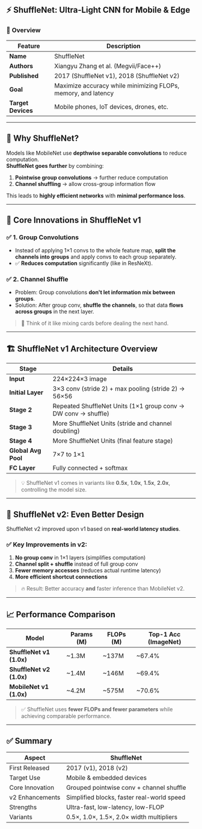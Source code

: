 ## ⚡ **ShuffleNet: Ultra-Light CNN for Mobile & Edge**

### 📌 **Overview**

| Feature             | Description                                           |
|----------------------|-------------------------------------------------------|
| **Name**             | ShuffleNet                                           |
| **Authors**          | Xiangyu Zhang et al. (Megvii/Face++)                |
| **Published**        | 2017 (ShuffleNet v1), 2018 (ShuffleNet v2)          |
| **Goal**             | Maximize accuracy while minimizing FLOPs, memory, and latency |
| **Target Devices**   | Mobile phones, IoT devices, drones, etc.             |

---

## 🧠 **Why ShuffleNet?**

Models like MobileNet use **depthwise separable convolutions** to reduce computation.  
**ShuffleNet goes further** by combining:

1. **Pointwise group convolutions** → further reduce computation  
2. **Channel shuffling** → allow cross-group information flow  

This leads to **highly efficient networks** with **minimal performance loss**.

---

## 🔧 **Core Innovations in ShuffleNet v1**

### ✅ 1. **Group Convolutions**
- Instead of applying 1×1 convs to the whole feature map, **split the channels into groups** and apply convs to each group separately.
- ✅ **Reduces computation** significantly (like in ResNeXt).

### ✅ 2. **Channel Shuffle**
- Problem: Group convolutions **don't let information mix between groups**.
- Solution: After group conv, **shuffle the channels**, so that data **flows across groups** in the next layer.

> 🔁 Think of it like mixing cards before dealing the next hand.

---

## 🏗️ **ShuffleNet v1 Architecture Overview**

| **Stage**       | **Details**                                                  |
|------------------|--------------------------------------------------------------|
| **Input**        | 224×224×3 image                                              |
| **Initial Layer**| 3×3 conv (stride 2) + max pooling (stride 2) → 56×56         |
| **Stage 2**      | Repeated ShuffleNet Units (1×1 group conv → DW conv → shuffle) |
| **Stage 3**      | More ShuffleNet Units (stride and channel doubling)          |
| **Stage 4**      | More ShuffleNet Units (final feature stage)                  |
| **Global Avg Pool** | 7×7 to 1×1                                                 |
| **FC Layer**     | Fully connected + softmax                                    |

> 💡 ShuffleNet v1 comes in variants like **0.5x**, **1.0x**, **1.5x**, **2.0x**, controlling the model size.

---

## 🚀 **ShuffleNet v2: Even Better Design**

ShuffleNet v2 improved upon v1 based on **real-world latency studies**.

### ✅ Key Improvements in v2:
1. **No group conv** in 1×1 layers (simplifies computation)
2. **Channel split + shuffle** instead of full group conv
3. **Fewer memory accesses** (reduces actual runtime latency)
4. **More efficient shortcut connections**

> 🔥 Result: Better accuracy **and** faster inference than MobileNet v2.

---

## 📈 **Performance Comparison**

| Model            | Params (M) | FLOPs (M) | Top-1 Acc (ImageNet) |
|------------------|------------|-----------|------------------------|
| **ShuffleNet v1 (1.0x)** | ~1.3M      | ~137M     | ~67.4%               |
| **ShuffleNet v2 (1.0x)** | ~1.4M      | ~146M     | ~69.4%               |
| **MobileNet v1 (1.0x)**  | ~4.2M      | ~575M     | ~70.6%               |

> ✅ ShuffleNet uses **fewer FLOPs and fewer parameters** while achieving comparable performance.

---

## ✅ **Summary**

| **Aspect**          | **ShuffleNet**                             |
|---------------------|---------------------------------------------|
| First Released      | 2017 (v1), 2018 (v2)                        |
| Target Use          | Mobile & embedded devices                   |
| Core Innovation     | Grouped pointwise conv + channel shuffle    |
| v2 Enhancements     | Simplified blocks, faster real-world speed  |
| Strengths           | Ultra-fast, low-latency, low-FLOP           |
| Variants            | 0.5×, 1.0×, 1.5×, 2.0× width multipliers     |
